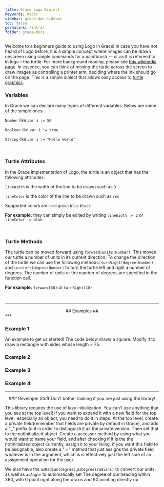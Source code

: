 ```yaml
---
title: Grace Logo Dialect
keywords: mydoc
sidebar: grace-doc-sidebar
toc: false
permalink: /intro/
folder: grace-docs
---
```


Welcome to a beginners guide to using Logo in Grace! In case you have not heard of Logo before, it is a
simple concept where images can be drawn onscreen using simple commands for a paintbrush — or as it is refereed to in logo – the turtle.
For more background reading, please see [this wikipedia page][WikiTurtle1]. In essence, you can think of moving the turtle across the screen to draw images
as controlling a printer arm, deciding where the ink should go on the page. This is a simple dialect that allows easy access to [turtle graphics][WikiTurtle2].

[WikiTurtle1]: https://en.wikipedia.org/wiki/Logo_(programming_language)
[WikiTurtle2]: https://en.wikipedia.org/wiki/Turtle_graphics

### Variables
In Grace we can declare many types of
different variables. Below are some of the simple ones:

`Number`  like `var i := 50`

`Boolean` like `var i := true`

`String`  like `var i := "Hello World"`

<br>  

### Turtle Attributes

In the Grace implementation of Logo, the turtle is an object that has the following attributes:

`lineWidth` is the width of the line to be drawn such as `3`

`lineColor` is the color of the line to be drawn such as `red`

Supported colors are: `red` `green` `blue` `black`    

**For example:** they can simply be edited by writing `lineWidth := 2` or `lineColor := blue`

<br>  

### Turtle Methods

The turtle can be moved forward using `forward(units:Number)`. This moves our turtle a number of units in its current direction.
To change the direction of the turtle we can use the following methods: `turnRight(degree:Number)` and `turnLeft(degree:Number)` to turn the turtle
left and right a number of degrees. The number of units or the number of degrees are specified in the function call.

**For example:**  `forward(50)` or  `turnRight(30)`

<br>

***
<div style="text-align: center;" markdown="1">
## Examples ##
</div>
***

### Example 1 ###
An example to get us started! The code below draws a square. Modify it to draw a rectangle with
sides whose length = 75.

<object id="example-1" data="{{site.baseurl}}/embedded-web-editor/?square" width="100%" height="550px"> </object>

### Example 2 ###

<object id="example-2" data="{{site.baseurl}}/embedded-web-editor/?LogoExample" width="115%" height="550px"> </object>

### Example 3 ###

<object id="example-3" data="{{site.baseurl}}/embedded-web-editor/?for" width="115%" height="550px"> </object>

### Example 4 ###

<object id="example-4" data="{{site.baseurl}}/embedded-web-editor/?square" width="115%" height="550px"> </object>


***

<div style="text-align: center;" markdown="1">
### Developer Stuff
Don't bother looking if you are just using the library!
</div>
<p style="page-break-before: always">

This library requires the use of lazy initialization. You can't use
anything that you see at the top level! If you want to expand it with a
new field for the top level, especially an object, you need to do it in
steps. At the top level, create a private field(remember that fields
are private by default in Grace), and add a "\_" prefix to it in order
to distinguish it as the private version. Then set that to the
notInitialized object. Create a accessor method by using what you would
want to name your field, and after checking if it is the the
notInitialized object currently, assign it to your liking. if you want
this field to be assignable, also create a ":=" method that just assigns
the private field whatever is in the argument, which is is effectively
just the left side of an assignment operation for the user.

We also have the `asRadian(degree)`,`asDegree(radians)` to convert our
units, as well as `asAngle` to automatically set The degree of our
heading within 360, with 0 point right along the x-axis and 90 pointing
directly up.
